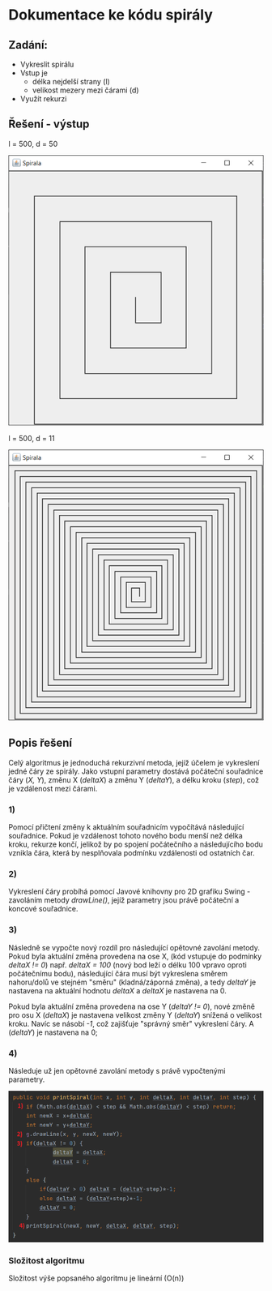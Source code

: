 # Dokumentace ke kódu spirály

## Zadání:
- Vykreslit spirálu
- Vstup je
  - délka nejdelší strany (l)
  - velikost mezery mezi čárami (d)
- Využít rekurzi


## Řešení - výstup
l = 500, d = 50

![img.png](img.png)

l = 500, d = 11

![img_1.png](img_1.png)

## Popis řešení
Celý algoritmus je jednoduchá rekurzivní metoda, jejíž účelem je vykreslení jedné čáry ze spirály.
Jako vstupní parametry dostává počáteční souřadnice čáry (*X, Y*), změnu X (*deltaX*) a změnu Y (*deltaY*), a délku
kroku (*step*), což je vzdálenost mezi čárami. 

### 1)
Pomocí přičtení změny k aktuálním souřadnicím vypočítává následující souřadnice. Pokud je vzdálenost tohoto nového bodu menší než délka kroku, rekurze
končí, jelikož by po spojení počátečního a následujícího bodu vznikla čára, která by nesplňovala podmínku vzdálenosti
od ostatních čar.

### 2)
Vykreslení čáry probíhá pomocí Javové knihovny pro 2D grafiku Swing - zavoláním metody *drawLine()*, jejíž parametry jsou
právě počáteční a koncové souřadnice.

### 3)
Následně se vypočte nový rozdíl pro následující opětovné zavolání metody. Pokud byla aktuální změna provedena na ose X,
(kód vstupuje do podmínky *deltaX != 0*) např. *deltaX = 100* (nový bod leží o délku 100 vpravo oproti počátečnímu bodu),
následující čára musí být vykreslena směrem nahoru/dolů ve stejném "směru" (kladná/záporná změna), a tedy *deltaY* je
nastavena na aktuální hodnotu *deltaX* a *deltaX* je nastavena na 0.

Pokud byla aktuální změna provedena na ose Y (*deltaY != 0*), nové změně pro osu X (*deltaX*) je nastavena velikost
změny Y (*deltaY*) snížená o velikost kroku. Navíc se násobí *-1*, což zajišťuje "správný směr" vykreslení čáry.
A (*deltaY*) je nastavena na 0;

### 4)
Následuje už jen opětovné zavolání metody s právě vypočtenými parametry.

![img_3.png](img_3.png)


### Složitost algoritmu
Složitost výše popsaného algoritmu je lineární (O(n))
